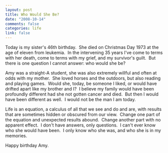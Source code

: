 ```yaml
--- 
layout: post
title: Who Would She Be?
date: "2008-10-14"
comments: false
categories: life
link: false
---
```

Today is my sister's 46th birthday.  She died on Christmas Day 1973 at the age of eleven from leukemia.  In the intervening 35 years I've come to terms with her death, come to terms with my grief, and my survivor's guilt.  But there is one question I cannot answer: who would she be?

Amy was a straight-A student, she was also extremely willful and often at odds with my mother.  She loved horses and the outdoors, but also reading and playing games.  Would she, today, be someone I liked, or would have drifted apart like my brother and I?  I believe my family would have been profoundly different had she not gotten cancer and died.  But then I would have been different as well.  I would not be the man I am today.

Life is an equation, a calculus of all that we see and do and are, with results that are sometimes hidden or obscured from our view.  Change one part of the equation and unexpected results abound.  Change another part with no apparent effect.  I don't have answers, only questions.  I can't ever know who she would have been.  I only know who she was, and who she is in my memories.

Happy birthday Amy.
